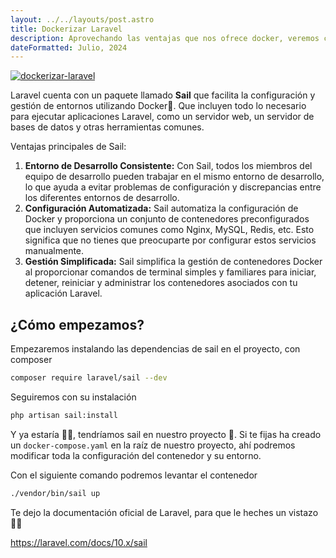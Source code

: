 ```yaml
---
layout: ../../layouts/post.astro
title: Dockerizar Laravel
description: Aprovechando las ventajas que nos ofrece docker, veremos como deployar un proyecto laravel
dateFormatted: Julio, 2024
---
```


[![dockerizar-laravel](https://miro.medium.com/v2/resize:fit:888/1*M-HoF7qx8AlSu9lzO4JmUA.png)](https://miro.medium.com/v2/resize:fit:888/1*M-HoF7qx8AlSu9lzO4JmUA.png)

Laravel cuenta con un paquete llamado **Sail** que facilita la configuración y gestión de entornos utilizando Docker🐋. Que incluyen todo lo necesario para ejecutar aplicaciones Laravel, como un servidor web, un servidor de bases de datos y otras herramientas comunes.

Ventajas principales de Sail:

1. **Entorno de Desarrollo Consistente:** Con Sail, todos los miembros del equipo de desarrollo pueden trabajar en el mismo entorno de desarrollo, lo que ayuda a evitar problemas de configuración y discrepancias entre los diferentes entornos de desarrollo.
2. **Configuración Automatizada:** Sail automatiza la configuración de Docker y proporciona un conjunto de contenedores preconfigurados que incluyen servicios comunes como Nginx, MySQL, Redis, etc. Esto significa que no tienes que preocuparte por configurar estos servicios manualmente.
3. **Gestión Simplificada:** Sail simplifica la gestión de contenedores Docker al proporcionar comandos de terminal simples y familiares para iniciar, detener, reiniciar y administrar los contenedores asociados con tu aplicación Laravel.

## ¿Cómo empezamos?

Empezaremos instalando las dependencias de sail en el proyecto, con composer
```bash
composer require laravel/sail --dev
```

Seguiremos con su instalación
```bash
php artisan sail:install
```

Y ya estaría 🎉🎉, tendríamos sail en nuestro proyecto 🚀. Si te fijas ha creado un `docker-compose.yaml` en la raíz de nuestro proyecto, ahí podremos modificar toda la configuración del contenedor y su entorno.

Con el siguiente comando podremos levantar el contenedor
```bash
./vendor/bin/sail up
```

Te dejo la documentación oficial de Laravel, para que le heches un vistazo 🕵️‍♀️

https://laravel.com/docs/10.x/sail

